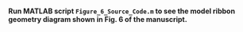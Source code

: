 #### Run MATLAB script <code>Figure_6_Source_Code.m</code> to see the model ribbon geometry diagram shown in Fig. 6 of the manuscript.

